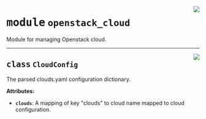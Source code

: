 <!-- markdownlint-disable -->

<a href="../src/github_runner_manager/openstack_cloud/__init__.py#L0"><img align="right" style="float:right;" src="https://img.shields.io/badge/-source-cccccc?style=flat-square"></a>

# <kbd>module</kbd> `openstack_cloud`
Module for managing Openstack cloud. 



---

<a href="../src/github_runner_manager/openstack_cloud/__init__.py#L18"><img align="right" style="float:right;" src="https://img.shields.io/badge/-source-cccccc?style=flat-square"></a>

## <kbd>class</kbd> `CloudConfig`
The parsed clouds.yaml configuration dictionary. 



**Attributes:**
 
 - <b>`clouds`</b>:  A mapping of key "clouds" to cloud name mapped to cloud configuration. 





